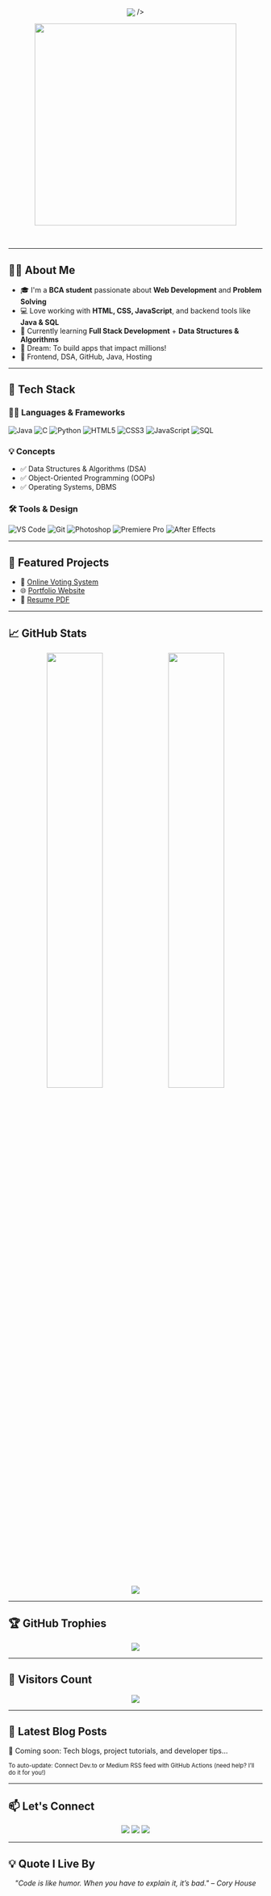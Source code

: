 <!-- Typing Header -->
<p align="center">
<img src="https://readme-typing-svg.herokuapp.com?font=Fira+Code&size=30&duration=2000&pause=1000&color=00FFFF&center=true&vCenter=true&multiline=true&width=800&height=100&lines=Hi+there+👋+I'm+Sahil+Kumar+Shaw;A+Passionate+Web+Developer+%F0%9F%92%BB;DSA+Enthusiast+%F0%9F%A7%AA;Learning+%7C+Building+%7C+Growing+%F0%9F%9A%80"align="center" <br> />
</p>
<p align="center">
  <img src="https://github.com/abhisheknaiidu/abhisheknaiidu/blob/master/code.gif?raw=true" width="400" />
</p><br>

---

## 👨‍💻 About Me

- 🎓 I'm a **BCA student** passionate about **Web Development** and **Problem Solving**  
- 💻 Love working with **HTML, CSS, JavaScript**, and backend tools like **Java & SQL**  
- 🌱 Currently learning **Full Stack Development** + **Data Structures & Algorithms**  
- 🎯 Dream: To build apps that impact millions!  
- 💬 Frontend, DSA, GitHub, Java, Hosting

---

## 🚀 Tech Stack 

### 👨‍💻 Languages & Frameworks

![Java](https://img.shields.io/badge/Java-ED8B00?style=for-the-badge&logo=openjdk&logoColor=white)
![C](https://img.shields.io/badge/C-00599C?style=for-the-badge&logo=c&logoColor=white)
![Python](https://img.shields.io/badge/Python-3776AB?style=for-the-badge&logo=python&logoColor=white)
![HTML5](https://img.shields.io/badge/HTML5-e34c26?style=for-the-badge&logo=html5&logoColor=white)
![CSS3](https://img.shields.io/badge/CSS3-1572b6?style=for-the-badge&logo=css3&logoColor=white)
![JavaScript](https://img.shields.io/badge/JavaScript-F7DF1E?style=for-the-badge&logo=javascript&logoColor=black)
![SQL](https://img.shields.io/badge/SQL-003B57?style=for-the-badge&logo=postgresql&logoColor=white)

### 💡 Concepts

- ✅ Data Structures & Algorithms (DSA)
- ✅ Object-Oriented Programming (OOPs)
- ✅ Operating Systems, DBMS

### 🛠️ Tools & Design

![VS Code](https://img.shields.io/badge/VS%20Code-007ACC?style=for-the-badge&logo=visual-studio-code&logoColor=white)
![Git](https://img.shields.io/badge/Git-F05032?style=for-the-badge&logo=git&logoColor=white)
![Photoshop](https://img.shields.io/badge/Photoshop-31A8FF?style=for-the-badge&logo=Adobe-Photoshop&logoColor=white)
![Premiere Pro](https://img.shields.io/badge/Premiere%20Pro-9999FF?style=for-the-badge&logo=Adobe-Premiere-Pro&logoColor=white)
![After Effects](https://img.shields.io/badge/After%20Effects-9999FF?style=for-the-badge&logo=Adobe-After-Effects&logoColor=white)

---

## 📌 Featured Projects 

- 🔐 [Online Voting System](https://github.com/sahilcoomar/online-voting)
- 🌐 [Portfolio Website](https://sahilcoomar.vercel.app/)
- 📄 [Resume PDF](https://github.com/sahilcoomar/sahilcoomar/blob/main/NEW%20SK%20CV.pdf?raw=true)

---

## 📈 GitHub Stats 

<p align="center">
  <img src="https://github-readme-stats.vercel.app/api?username=sahilcoomar&show_icons=true&theme=tokyonight&hide_border=true&border_radius=10" width="47%" />
  <img src="https://github-readme-streak-stats.herokuapp.com?user=sahilcoomar&theme=tokyonight&hide_border=true&border_radius=10" width="47%" />
</p>

<p align="center">
  <img src="https://github-readme-stats.vercel.app/api/top-langs/?username=sahilcoomar&layout=compact&theme=tokyonight&hide_border=true&border_radius=10"/>
</p>

---

## 🏆 GitHub Trophies

<p align="center">
  <img src="https://github-profile-trophy.vercel.app/?username=sahilcoomar&theme=tokyonight&margin-w=15&no-frame=true&no-bg=true" />
</p>

---

## 👀 Visitors Count 

<p align="center">
  <img src="https://komarev.com/ghpvc/?username=sahilcoomar&style=flat-square&color=00bfff" />
</p>

---

## 📰 Latest Blog Posts 

<!-- BLOG-POST-LIST:START -->
🚧 Coming soon: Tech blogs, project tutorials, and developer tips...  
<!-- BLOG-POST-LIST:END -->

<sub>To auto-update: Connect Dev.to or Medium RSS feed with GitHub Actions (need help? I’ll do it for you!)</sub>

---

## 📫 Let's Connect 

<p align="center">
  <a href="mailto:sahilcoomar7@gmail.com"><img src="https://img.shields.io/badge/Gmail-D14836?style=for-the-badge&logo=gmail&logoColor=white"/></a>
  <a href="https://www.linkedin.com/in/sahil-kumar-502a39261"><img src="https://img.shields.io/badge/LinkedIn-blue?style=for-the-badge&logo=linkedin&logoColor=white"/></a>
  <a href="https://sahilcoomar.vercel.app"><img src="https://img.shields.io/badge/Portfolio-000?style=for-the-badge&logo=vercel&logoColor=white"/></a>
</p>

---

## 💡 Quote I Live By 

<p align="center">
  <i>"Code is like humor. When you have to explain it, it’s bad." – Cory House</i>
</p>
